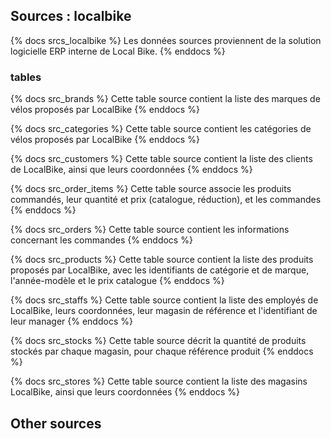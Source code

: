 <!--- sources_descriptions.md --->

## Sources : localbike

{% docs srcs_localbike %}
    Les données sources proviennent de la solution logicielle ERP interne de Local Bike.
{% enddocs %}

### tables
{% docs src_brands %}
    Cette table source contient la liste des marques de vélos proposés par LocalBike
{% enddocs %}

{% docs src_categories %}
    Cette table source contient les catégories de vélos proposés par LocalBike
{% enddocs %}

{% docs src_customers %}
    Cette table source contient la liste des clients de LocalBike, ainsi que leurs coordonnées
{% enddocs %}

{% docs src_order_items %}
    Cette table source associe les produits commandés, leur quantité et prix (catalogue, réduction), et les commandes
{% enddocs %}

{% docs src_orders %}
    Cette table source contient les informations concernant les commandes
{% enddocs %}

{% docs src_products %}
    Cette table source contient la liste des produits proposés par LocalBike, avec les identifiants de catégorie et de marque, l'année-modèle et le prix catalogue
{% enddocs %}

{% docs src_staffs %}
    Cette table source contient la liste des employés de LocalBike, leurs coordonnées, leur magasin de référence et l'identifiant de leur manager
{% enddocs %}

{% docs src_stocks %}
    Cette table source décrit la quantité de produits stockés par chaque magasin, pour chaque référence produit
{% enddocs %}

{% docs src_stores %}
    Cette table source contient la liste des magasins LocalBike, ainsi que leurs coordonnées
{% enddocs %}

## Other sources
